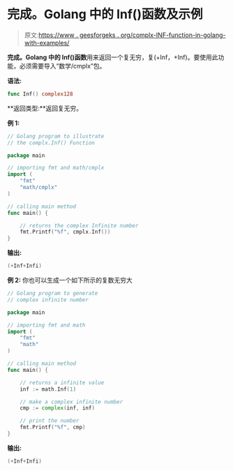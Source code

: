 # 完成。Golang 中的 Inf()函数及示例

> 原文:[https://www . geesforgeks . org/complx-INF-function-in-golang-with-examples/](https://www.geeksforgeeks.org/complx-inf-function-in-golang-with-examples/)

**完成。Golang 中的 Inf()函数**用来返回一个复无穷，复(+Inf，+Inf)。要使用此功能，必须需要导入“数学/cmplx”包。

**语法:**

```go
func Inf() complex128
```

**返回类型:**返回复无穷。

**例 1:**

```go
// Golang program to illustrate
// the complx.Inf() Function

package main

// importing fmt and math/cmplx
import (
    "fmt"
    "math/cmplx"
)

// calling main method
func main() {

    // returns the complex Infinite number
    fmt.Printf("%f", cmplx.Inf())
}
```

**输出:**

```go
(+Inf+Infi)

```

**例 2:** 你也可以生成一个如下所示的复数无穷大

```go
// Golang program to generate
// complex infinite number

package main

// importing fmt and math
import (
    "fmt"
    "math"
)

// calling main method
func main() {

    // returns a infinite value
    inf := math.Inf(1)

    // make a complex infinite number
    cmp := complex(inf, inf)

    // print the number
    fmt.Printf("%f", cmp)
}
```

**输出:**

```go
(+Inf+Infi)

```
